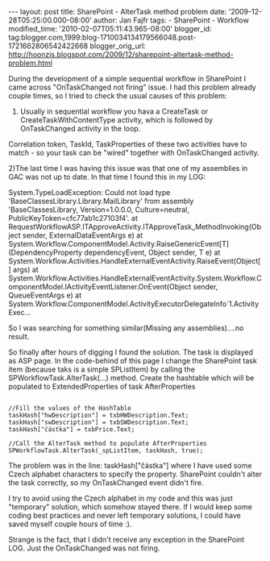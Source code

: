 --- layout: post title: SharePoint - AlterTask method problem date:
'2009-12-28T05:25:00.000-08:00' author: Jan Fajfr tags: - SharePoint -
Workflow modified\_time: '2010-02-07T05:11:43.965-08:00' blogger\_id:
tag:blogger.com,1999:blog-1710034134179566048.post-1721662806542422668
blogger\_orig\_url:
http://hoonzis.blogspot.com/2009/12/sharepoint-altertask-method-problem.html

During the development of a simple sequential workflow in SharePoint
I came across "OnTaskChanged not firing" issue.
I had this problem already couple times, so I tried to check the usual
causes of this problem:

1) Usually in sequential workflow you hava a CreateTask or
CreateTaskWithContentType activity, which is followed by OnTaskChanged
activity in the loop.


Correlation token, TaskId, TaskProperties of these two activities have to match - so your task can be "wired" together with OnTaskChanged activity.


2)The last time I was having this issue was that one of my assemblies in
GAC was not up to date. In that time I found this in my LOG:

System.TypeLoadException: Could not load type
'BaseClassesLibrary.Library.MailLibrary' from assembly
'BaseClassesLibrary, Version=1.0.0.0, Culture=neutral,
PublicKeyToken=cfc77ab1c27103f4'. at
RequestWorkflowASP.ITApproveActivity.ITApproveTask\_MethodInvoking(Object
sender, ExternalDataEventArgs e) at
System.Workflow.ComponentModel.Activity.RaiseGenericEvent\[T\](DependencyProperty
dependencyEvent, Object sender, T e) at
System.Workflow.Activities.HandleExternalEventActivity.RaiseEvent(Object\[\]
args) at
System.Workflow.Activities.HandleExternalEventActivity.System.Workflow.ComponentModel.IActivityEventListener.OnEvent(Object
sender, QueueEventArgs e) at
System.Workflow.ComponentModel.ActivityExecutorDelegateInfo\`1.ActivityExec...

So I was searching for something similar(Missing any assemblies)….no result.

So finally after hours of digging I found the solution. The task is
displayed as ASP page. In the code-behind of this page I change the
SharePoint task item (because taks is a simple SPListItem) by calling
the SPWorkflowTask.AlterTask(...) method. Create the hashtable which will be populated to ExtendedProperties of task AfterProperties

```Hashtable taskHash = new Hashtable();

//Fill the values of the HashTable
taskHash["hwDescription"] = txbHWDescription.Text;
taskHash["swDescription"] = txbSWDescription.Text;
taskHash["částka"] = txbPrice.Text;

//Call the AlterTask method to populate AfterProperties
SPWorkflowTask.AlterTask(_spListItem, taskHash, true);
```

The problem was in the line: taskHash\["částka"\] where I have used
some Czech alphabet characters to specify the property. SharePoint
couldn't alter the task correctly, so my OnTaskChanged event didn't
fire.

I try to avoid using the Czech alphabet in my code and this was just
"temporary" solution, which somehow stayed there. If I would keep some
coding best practices and never left temporary solutions, I could have
saved myself couple hours of time :).

Strange is the fact, that I didn't receive any exception in the
SharePoint LOG. Just the OnTaskChanged was not firing.
